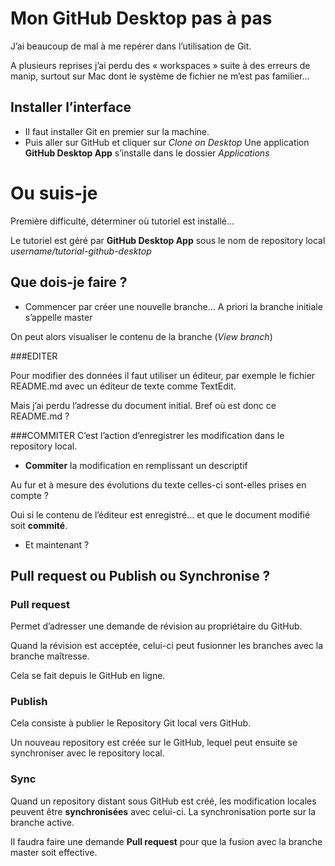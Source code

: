 Mon GitHub Desktop pas à pas
==================

J’ai beaucoup de mal à me repérer dans l’utilisation de Git.

A plusieurs reprises j’ai perdu des « workspaces » suite à des erreurs de manip, surtout sur Mac dont le système de fichier ne m’est pas familier…

## Installer l’interface
* Il faut installer Git en premier sur la machine.
* Puis aller sur GitHub et cliquer sur *Clone on Desktop*
Une application **GitHub Desktop App** s’installe dans le dossier *Applications*


# Ou suis-je
Première difficulté, déterminer où tutoriel est installé…

Le tutoriel est géré par **GitHub Desktop App** sous le nom de repository local *username/tutorial-github-desktop*

## Que dois-je faire ?
* Commencer par créer une nouvelle branche…
A priori la branche initiale s’appelle master

On peut alors visualiser le contenu de la branche (*View branch*)

###EDITER 

Pour modifier des données il faut utiliser un éditeur, par exemple le fichier README.md avec un  éditeur de texte comme TextEdit.

Mais j’ai perdu l’adresse du document initial.
Bref où est donc ce README.md ?

###COMMITER
C’est l’action d’enregistrer les modification dans le repository local.

* **Commiter** la modification en remplissant un descriptif

Au fur et à mesure des évolutions du texte celles-ci sont-elles prises en compte ?

Oui si le contenu de l’éditeur est enregistré… et que le document modifié soit **commité**.

* Et maintenant ?

## Pull request ou Publish ou Synchronise ?
### Pull request
Permet d’adresser une demande de révision au propriétaire du GitHub.

Quand la révision est acceptée, celui-ci peut fusionner les branches avec la branche maîtresse. 

Cela se fait depuis le GitHub en ligne.

### Publish
Cela consiste à publier le Repository Git local vers GitHub.


Un nouveau repository est créée sur le GitHub, lequel peut ensuite se synchroniser avec le repository local.

### Sync
Quand un repository distant sous GitHub est créé, les modification locales peuvent être **synchronisées** avec celui-ci. La synchronisation porte sur la branche active.

Il faudra faire une demande **Pull request** pour que la fusion avec la branche master soit effective.

